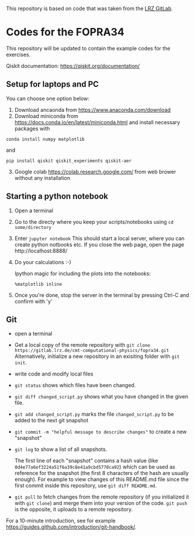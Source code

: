This repository is based on code that was taken from the [LRZ GitLab](https://gitlab.lrz.de/cmt-computational-physics/fopra34).

# Codes for the FOPRA34

This repository will be updated to contain the example codes for the exercises.

Qiskit documentation: <https://qiskit.org/documentation/>


## Setup for laptops and PC

You can choose one option below:
1. Download ancaonda from <https://www.anaconda.com/download>
2. Download miniconda from <https://docs.conda.io/en/latest/miniconda.html> and install necessary packages with
```
conda install numpy matplotlib
```
and 
```
pip install qiskit qiskit_experiments qiskit-aer
```
3. Google colab <https://colab.research.google.com/> from web brower without
   any installation

## Starting a python notebook
1. Open a terminal
2. Go to the directy where you keep your scripts/notebooks using `cd some/directory`
3. Enter `jupyter notebook`
   This should start a local server, where you can create python notbooks etc.
   If you close the web page, open the page http://localhost:8888/ 
4. Do your calculations :-)

   Ipython magic for including the plots into the notebooks:
   ``` 
   %matplotlib inline
   ```
5. Once you're done, stop the server in the terminal by pressing Ctrl-C and confirm with 'y'

## Git 

- open a terminal
- Get a local copy of the remote repository with `git clone https://gitlab.lrz.de/cmt-computational-physics/fopra34.git`
  Alternatively, initialize a new repository in an exisiting folder with `git init`.
- write code and modify local files
- `git status` shows which files have been changed.
- `git diff changed_script.py` shows what you have changed in the given file.
- `git add changed_script.py` marks the file `changed_script.py` to be added to the next git snapshot
- `git commit -m "helpful message to describe changes"` to create a new "snapshot"
- `git log` to show a list of all snapshots. 

  The first line of each "snapshot" contains a hash value (like `0d4e77a6ef3224a51f6a39c8e41a9cbd5778ca92`)
  which can be used as reference for the snapshot (the first 8 characters of the hash are usually enough).
  For example to view changes of this README.md file since the first commit inside this repository,
  use `git diff README.md`.
- `git pull` to fetch changes from the remote repository (if you initialized it with `git clone`) and merge them into
  your version of the code.
  `git push` is the opposite, it uploads to a remote repository.

For a 10-minute introduction, see for example <https://guides.github.com/introduction/git-handbook/>.
